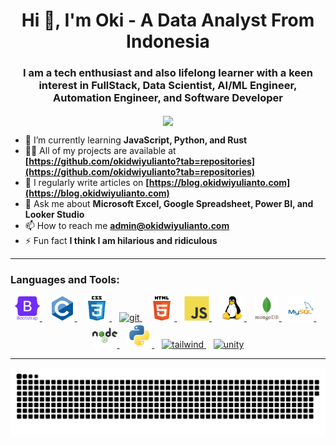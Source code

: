 <h1 align="center">Hi 👋, I'm Oki - A Data Analyst From Indonesia</h1>
<h3 align="center">I am a tech enthusiast and also lifelong learner with a keen interest in FullStack, Data Scientist, AI/ML Engineer, Automation Engineer, and Software Developer</h3>
<p align="center"><img align="center" height="150" src="https://raw.githubusercontent.com/okidwiyulianto/website/refs/heads/main/okidwiyulianto.png"  /></p>

- 🌱 I’m currently learning **JavaScript, Python, and Rust**
- 👨‍💻 All of my projects are available at **[https://github.com/okidwiyulianto?tab=repositories](https://github.com/okidwiyulianto?tab=repositories)**
- 📝 I regularly write articles on **[https://blog.okidwiyulianto.com](https://blog.okidwiyulianto.com)**
- 💬 Ask me about **Microsoft Excel, Google Spreadsheet, Power BI, and Looker Studio**
- 📫 How to reach me **admin@okidwiyulianto.com**
- ⚡ Fun fact **I think I am hilarious and ridiculous**
  
<hr class="solid">
<h3 align="left">Languages and Tools:</h3>
<p align="center">
  <a href="https://getbootstrap.com" target="_blank" rel="noreferrer">
    <img src="https://raw.githubusercontent.com/devicons/devicon/master/icons/bootstrap/bootstrap-plain-wordmark.svg" alt="bootstrap" width="40" height="40"/>
  </a>&nbsp;&nbsp;
  <a href="https://www.cprogramming.com/" target="_blank" rel="noreferrer">
    <img src="https://raw.githubusercontent.com/devicons/devicon/master/icons/c/c-original.svg" alt="c" width="40" height="40"/>
  </a>&nbsp;&nbsp;
  <a href="https://www.w3schools.com/css/" target="_blank" rel="noreferrer">
    <img src="https://raw.githubusercontent.com/devicons/devicon/master/icons/css3/css3-original-wordmark.svg" alt="css3" width="40" height="40"/>
  </a>&nbsp;&nbsp;
  <a href="https://git-scm.com/" target="_blank" rel="noreferrer">
    <img src="https://www.vectorlogo.zone/logos/git-scm/git-scm-icon.svg" alt="git" width="40" height="40"/>
  </a>&nbsp;&nbsp;
  <a href="https://www.w3.org/html/" target="_blank" rel="noreferrer">
    <img src="https://raw.githubusercontent.com/devicons/devicon/master/icons/html5/html5-original-wordmark.svg" alt="html5" width="40" height="40"/>
  </a>&nbsp;&nbsp;
  <a href="https://developer.mozilla.org/en-US/docs/Web/JavaScript" target="_blank" rel="noreferrer">
    <img src="https://raw.githubusercontent.com/devicons/devicon/master/icons/javascript/javascript-original.svg" alt="javascript" width="40" height="40"/>
  </a>&nbsp;&nbsp;
  <a href="https://www.linux.org/" target="_blank" rel="noreferrer">
    <img src="https://raw.githubusercontent.com/devicons/devicon/master/icons/linux/linux-original.svg" alt="linux" width="40" height="40"/>
  </a>&nbsp;&nbsp;
  <a href="https://www.mongodb.com/" target="_blank" rel="noreferrer">
    <img src="https://raw.githubusercontent.com/devicons/devicon/master/icons/mongodb/mongodb-original-wordmark.svg" alt="mongodb" width="40" height="40"/>
  </a>&nbsp;&nbsp;
  <a href="https://www.mysql.com/" target="_blank" rel="noreferrer">
    <img src="https://raw.githubusercontent.com/devicons/devicon/master/icons/mysql/mysql-original-wordmark.svg" alt="mysql" width="40" height="40"/>
  </a>&nbsp;&nbsp;
  <a href="https://nodejs.org" target="_blank" rel="noreferrer">
    <img src="https://raw.githubusercontent.com/devicons/devicon/master/icons/nodejs/nodejs-original-wordmark.svg" alt="nodejs" width="40" height="40"/>
  </a>&nbsp;&nbsp;
  <a href="https://www.python.org" target="_blank" rel="noreferrer">
    <img src="https://raw.githubusercontent.com/devicons/devicon/master/icons/python/python-original.svg" alt="python" width="40" height="40"/>
  </a>&nbsp;&nbsp;
  <a href="https://tailwindcss.com/" target="_blank" rel="noreferrer">
    <img src="https://www.vectorlogo.zone/logos/tailwindcss/tailwindcss-icon.svg" alt="tailwind" width="40" height="40"/>
  </a>&nbsp;&nbsp;
  <a href="https://unity.com/" target="_blank" rel="noreferrer">
    <img src="https://www.vectorlogo.zone/logos/unity3d/unity3d-icon.svg" alt="unity" width="40" height="40"/>
  </a>
</p>
<hr class="solid">

<div style="display: flex; justify-content: center;"">
<picture>
<source media="(prefers-color-scheme: dark)" srcset="https://raw.githubusercontent.com/sven-bo/sven-bo/output/github-contribution-grid-snake-dark.svg">
<source media="(prefers-color-scheme: light)" srcset="https://raw.githubusercontent.com/sven-bo/sven-bo/output/github-contribution-grid-snake.svg">
<img alt="github align="center" contribution grid snake animation" src="https://raw.githubusercontent.com/sven-bo/sven-bo/output/github-contribution-grid-snake.svg">
</picture>
</div>
